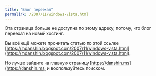 ```yaml
---
title: "Блог переехал"
permalink: /2007/11/windows-vista.html
---
```

Эта страница больше не доступна по этому адресу, потому, что блог переехал на новый хостинг.

Вы всё ещё можете прочитать статью по этой ссылке [https://mdanshin.blogspot.com/2007/11/windows-vista.html](https://mdanshin.blogspot.com/2007/11/windows-vista.html).

Но лучше зайдите на главную страницу [https://danshin.ms](https://danshin.ms) и воспользуйтесь поиском.